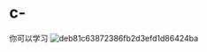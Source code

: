 # c-
你可以学习
![deb81c63872386fb2d3efd1d86424ba](https://github.com/BETTY-wang-yv/c-/assets/62017585/3d3070cb-11c5-4771-abb4-d5b6aa6cea39)
